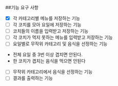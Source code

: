 ##기능 요구 사항

- [x] 각 카테고리별 메뉴를 저장하는 기능
- [ ] 각 코치를 모아 요일에 저장하는 기능
- [ ] 코치들의 이름을 입력받고 저장하는 기능
- [ ] 각 코치가 먹지 못하는 메뉴를 입력받고 저장하는 기능
- [ ] 요일별로 무작위 카테고리 및 음식을 선정하는 기능
* 전체 요일 중 3번 이상 겹치면 안된다.
* 한 코치가 겹치는 음식을 먹으면 안된다
- [ ] 무작위 카테고리에서 음식을 선정하는 기능
- [ ] 결과를 출력하는 기능
